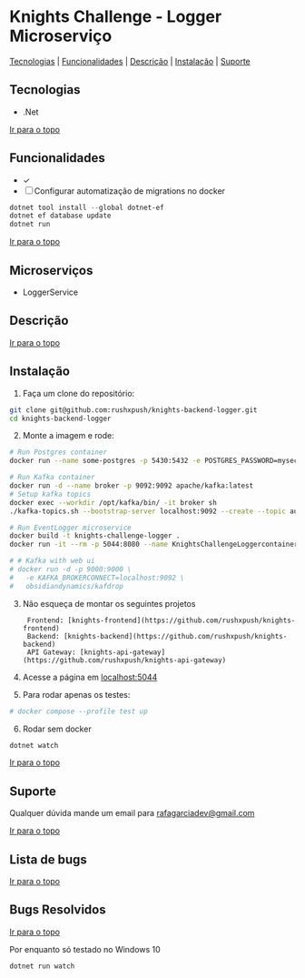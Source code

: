 # Knights Challenge - Logger Microserviço

[Tecnologias](#tecnologias) | [Funcionalidades](#funcionalidades) | [Descrição](#descrição) | [Instalação](#instalação) | [Suporte](#suporte)

## Tecnologias

<ul>
  <li>.Net</li>
</ul>

[Ir para o topo](#knights-challenge---logger-microserviço)

## Funcionalidades

- &check; 
- &#x2610; Configurar automatização de migrations no docker
```powershell
dotnet tool install --global dotnet-ef
dotnet ef database update
dotnet run
```


[Ir para o topo](#knights-challenge---logger-microserviço)

## Microserviços

- LoggerService

## Descrição  

[Ir para o topo](#knights-challenge---logger-microserviço)

## Instalação


1. Faça um clone do repositório:
```bash
git clone git@github.com:rushxpush/knights-backend-logger.git
cd knights-backend-logger
```

2. Monte a imagem e rode:
```bash
# Run Postgres container
docker run --name some-postgres -p 5430:5432 -e POSTGRES_PASSWORD=mysecretpassword -d postgres

# Run Kafka container
docker run -d --name broker -p 9092:9092 apache/kafka:latest
# Setup kafka topics
docker exec --workdir /opt/kafka/bin/ -it broker sh
./kafka-topics.sh --bootstrap-server localhost:9092 --create --topic auth.login.events

# Run EventLogger microservice
docker build -t knights-challenge-logger .
docker run -it --rm -p 5044:8080 --name KnightsChallengeLoggercontainer knights-challenge-logger

# # Kafka with web ui
# docker run -d -p 9000:9000 \
#   -e KAFKA_BROKERCONNECT=localhost:9092 \
#   obsidiandynamics/kafdrop
```

3. Não esqueça de montar os seguintes projetos 

        Frontend: [knights-frontend](https://github.com/rushxpush/knights-frontend)
        Backend: [knights-backend](https://github.com/rushxpush/knights-backend)
        API Gateway: [knights-api-gateway](https://github.com/rushxpush/knights-api-gateway)

4. Acesse a página em [localhost:5044](http://localhost:5044)

5. Para rodar apenas os testes:
```bash
# docker compose --profile test up
```

6. Rodar sem docker
```bash
dotnet watch
```


[Ir para o topo](#knights-challenge---logger-microserviço)

## Suporte

Qualquer dúvida mande um email para [rafagarciadev@gmail.com](mailto:rafagarciadev@gmail.com)

[Ir para o topo](#knights-challenge---logger-microserviço)

## Lista de bugs

[Ir para o topo](#knights-challenge---logger-microserviço)

## Bugs Resolvidos

[Ir para o topo](#knights-challenge---logger-microserviço)


Por enquanto só testado no Windows 10

```powershell
dotnet run watch
```
